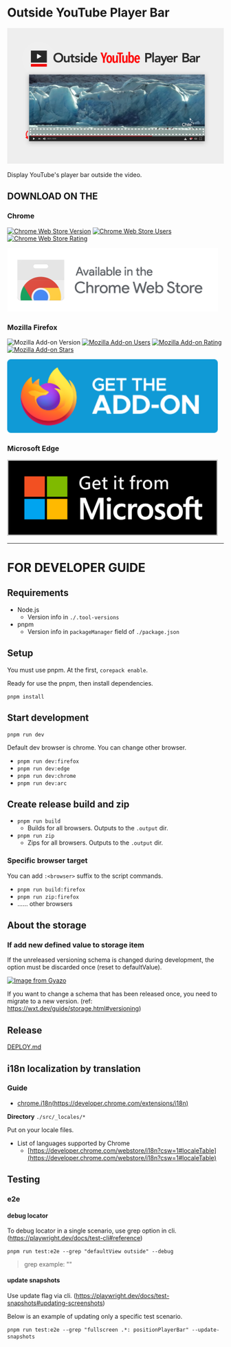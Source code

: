# Outside YouTube Player Bar

![](https://raw.githubusercontent.com/1natsu172/Outside-YouTube-Player-Bar/master/promo/Screenshot_1280x800-hero.png)

Display YouTube's player bar outside the video.

## DOWNLOAD ON THE 

### Chrome
[![Chrome Web Store Version](https://img.shields.io/chrome-web-store/v/gmlbhbdkhnfhhmhdjopdbcfliajcafde.svg?style=for-the-badge)](https://chrome.google.com/webstore/detail/outside-youtube-player-ba/gmlbhbdkhnfhhmhdjopdbcfliajcafde)
[![Chrome Web Store Users](https://img.shields.io/chrome-web-store/users/gmlbhbdkhnfhhmhdjopdbcfliajcafde.svg?style=for-the-badge)](https://chrome.google.com/webstore/detail/outside-youtube-player-ba/gmlbhbdkhnfhhmhdjopdbcfliajcafde)
[![Chrome Web Store Rating](https://img.shields.io/chrome-web-store/stars/gmlbhbdkhnfhhmhdjopdbcfliajcafde.svg?style=for-the-badge)](https://chrome.google.com/webstore/detail/outside-youtube-player-ba/gmlbhbdkhnfhhmhdjopdbcfliajcafde)

<a href="https://chrome.google.com/webstore/detail/outside-youtube-player-ba/gmlbhbdkhnfhhmhdjopdbcfliajcafde" target="_blank"><img src="./promo/Chrome-Web-Store-available-in-the.png" alt="Chrome Web Store" width=490/></a>


### Mozilla Firefox
![Mozilla Add-on Version](https://img.shields.io/amo/v/%7B6c3b7240-7017-430b-b03c-432e61ee3a82%7D?style=for-the-badge)
[![Mozilla Add-on Users](https://img.shields.io/amo/users/%7B6c3b7240-7017-430b-b03c-432e61ee3a82%7D?style=for-the-badge)](https://addons.mozilla.org/firefox/addon/outside-youtube-player-bar)
[![Mozilla Add-on Rating](https://img.shields.io/amo/rating/%7B6c3b7240-7017-430b-b03c-432e61ee3a82%7D?style=for-the-badge)](https://addons.mozilla.org/firefox/addon/outside-youtube-player-bar)
[![Mozilla Add-on Stars](https://img.shields.io/amo/stars/%7B6c3b7240-7017-430b-b03c-432e61ee3a82%7D?style=for-the-badge)](https://addons.mozilla.org/firefox/addon/outside-youtube-player-bar)

<a href="https://addons.mozilla.org/firefox/addon/outside-youtube-player-bar" target="_blank"><img src="./promo/Firefox-get-the-addon.svg" alt="Mozilla GET THE ADD-ON" width=490/></a>

### Microsoft Edge
<a href="https://microsoftedge.microsoft.com/addons/detail/cgmpfcjkhpmpcomcbpapfpdcalmpgjgb" target="_blank"><img src="./promo/Microsoft-get-it-from.svg" alt="Edge add-ons" width=490/></a>

***

# FOR DEVELOPER GUIDE

## Requirements

- Node.js
  - Version info in `./.tool-versions`
- pnpm
  - Version info in `packageManager` field of `./package.json`

## Setup

You must use pnpm. At the first, `corepack enable`.

Ready for use the pnpm, then install dependencies.

```
pnpm install
```

## Start development

```
pnpm run dev
```

Default dev browser is chrome. You can change other browser.

- `pnpm run dev:firefox`
- `pnpm run dev:edge`
- `pnpm run dev:chrome`
- `pnpm run dev:arc`

## Create release build and zip

- `pnpm run build`
  - Builds for all browsers. Outputs to the `.output` dir.
- `pnpm run zip`
  - Zips for all browsers. Outputs to the `.output` dir.

### Specific browser target

You can add `:<browser>` suffix to the script commands.

- `pnpm run build:firefox`
- `pnpm run zip:firefox`
- …… other browsers

## About the storage

### If add new defined value to storage item

If the unreleased versioning schema is changed during development, the option must be discarded once (reset to defaultValue).

[![Image from Gyazo](https://i.gyazo.com/5b692ce0041c6ea10b5735cd2d65a0cc.png)](https://gyazo.com/5b692ce0041c6ea10b5735cd2d65a0cc)

If you want to change a schema that has been released once, you need to migrate to a new version. (ref: https://wxt.dev/guide/storage.html#versioning)

## Release

[DEPLOY.md](./DEPLOY.md)

## i18n localization by translation

### Guide

* [chrome.i18n(https://developer.chrome.com/extensions/i18n)](https://developer.chrome.com/extensions/i18n)

**Directory** `./src/_locales/*`

Put on your locale files. 

* List of languages supported by Chrome
    * [https://developer.chrome.com/webstore/i18n?csw=1#localeTable](https://developer.chrome.com/webstore/i18n?csw=1#localeTable)

## Testing

### e2e

#### debug locator

To debug locator in a single scenario, use grep option in cli. (https://playwright.dev/docs/test-cli#reference)

```
pnpm run test:e2e --grep "defaultView outside" --debug
```

> grep example: "<describe-grep><space><test-title-grep>"

#### update snapshots

Use update flag via cli. (https://playwright.dev/docs/test-snapshots#updating-screenshots)

Below is an example of updating only a specific test scenario.

```
pnpm run test:e2e --grep "fullscreen .*: positionPlayerBar" --update-snapshots
```
